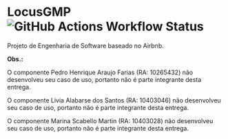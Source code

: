 # LocusGMP ![GitHub Actions Workflow Status](https://img.shields.io/github/actions/workflow/status/chrnphxbia/LocusGMP/.github%2Fworkflows%2Fmaven.yml)

Projeto de Engenharia de Software baseado no Airbnb. 

**Obs.:**

O componente Pedro Henrique Araujo Farias (RA: 10265432) não desenvolveu seu caso de uso, portanto não é parte integrante desta entrega.

O componente Livia Alabarse dos Santos (RA: 10403046) não desenvolveu seu caso de uso, portanto não é parte integrante desta entrega.

O componente Marina Scabello Martin (RA: 10403028) não desenvolveu seu caso de uso, portanto não é parte integrante desta entrega.
